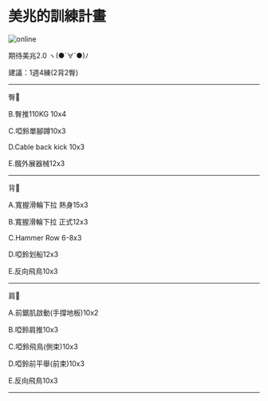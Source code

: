 <html>
  <head>
    <meta charset="UTF-8">
   
  </head>
  <body>
    <h1>美兆的訓練計畫</h1>
    <img src="https://custom-images.strikinglycdn.com/res/hrscywv4p/image/upload/c_limit,fl_lossy,h_600,w_800,f_auto,q_auto/6854615/492705_919805.jpeg" alt="online">
    <p> 期待美兆2.0 ヽ(●´∀`●)ﾉ </p>
    <p> 建議：1週4練(2背2臀) </p>
    <hr>
    <p>臀🍑</p>
    <p>B.臀推110KG 10x4 </p>
    <p>C.啞鈴單腳蹲10x3</p>
    <p>D.Cable back kick 10x3</p>
    <p>E.髖外展器械12x3</p>
    <hr>
</body>
</html>
  <p>背🐚</p>
<p>A.寬握滑輪下拉 熱身15x3<p>
<p>B.寬握滑輪下拉 正式12x3<p>
<p>C.Hammer Row 6-8x3<p>
<p>D.啞鈴划船12x3<p>
<p>E.反向飛鳥10x3<p>
    <hr>
</body>
</html>
   <p>肩🎃</p>
<p>A.前鋸肌啟動(手撐地板)10x2</p>
<p>B.啞鈴肩推10x3</p>
<p>C.啞鈴飛鳥(側束)10x3</p>
<p>D.啞鈴前平舉(前束)10x3</p>
<p>E.反向飛鳥10x3</p>
   <hr>
</body>
</html>
